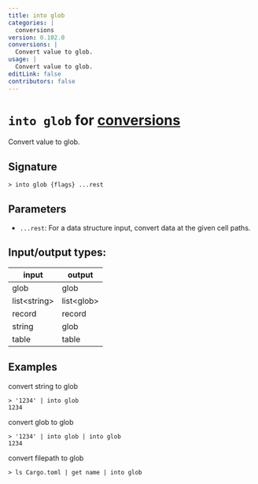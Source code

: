 ```yaml
---
title: into glob
categories: |
  conversions
version: 0.102.0
conversions: |
  Convert value to glob.
usage: |
  Convert value to glob.
editLink: false
contributors: false
---
```

<!-- This file is automatically generated. Please edit the command in https://github.com/nushell/nushell instead. -->

# `into glob` for [conversions](/commands/categories/conversions.md)

<div class='command-title'>Convert value to glob.</div>

## Signature

```> into glob {flags} ...rest```

## Parameters

 -  `...rest`: For a data structure input, convert data at the given cell paths.


## Input/output types:

| input        | output     |
| ------------ | ---------- |
| glob         | glob       |
| list\<string\> | list\<glob\> |
| record       | record     |
| string       | glob       |
| table        | table      |
## Examples

convert string to glob
```nu
> '1234' | into glob
1234
```

convert glob to glob
```nu
> '1234' | into glob | into glob
1234
```

convert filepath to glob
```nu
> ls Cargo.toml | get name | into glob

```
